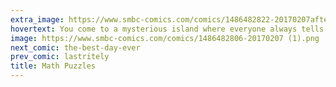 ```yaml
---
extra_image: https://www.smbc-comics.com/comics/1486482822-20170207after.png
hovertext: You come to a mysterious island where everyone always tells the truth...
image: https://www.smbc-comics.com/comics/1486482806-20170207 (1).png
next_comic: the-best-day-ever
prev_comic: lastritely
title: Math Puzzles
---
```


